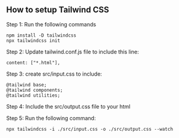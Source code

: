 ## How to setup Tailwind CSS

Step 1: Run the following commands

```
npm install -D tailwindcss
npx tailwindcss init
```

Step 2: Update tailwind.conf.js file to include this line:

```
content: ["*.html"],
```

Step 3: create src/input.css to include:

```
@tailwind base;
@tailwind components;
@tailwind utilities;
```

Step 4: Include the src/output.css file to your html

Step 5: Run the following command:

```
npx tailwindcss -i ./src/input.css -o ./src/output.css --watch
```
